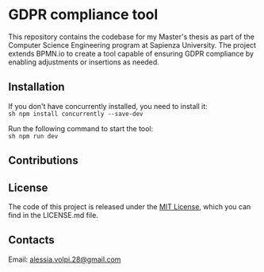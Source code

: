 # GDPR compliance tool

This repository contains the codebase for my Master's thesis as part of the Computer Science Engineering program at Sapienza University. The project extends BPMN.io to create a tool capable of ensuring GDPR compliance by enabling adjustments or insertions as needed.

## Installation

If you don't have concurrently installed, you need to install it: <br>
`sh npm install concurrently --save-dev` <br>

Run the following command to start the tool:<br>
`sh npm run dev`

## Contributions

## License

The code of this project is released under the [MIT License](./LICENSE.md), which you can find in the LICENSE.md file.

## Contacts

Email: alessia.volpi.28@gmail.com

```

```

